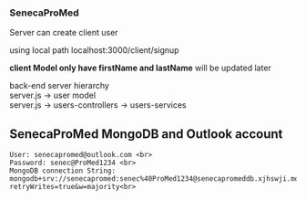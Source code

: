 ### SenecaProMed

Server can create client user<br>

using local path localhost:3000/client/signup <br>

**client Model only have firstName and lastName** will be updated later 

back-end server hierarchy<br>
server.js   -> user model<br>
server.js   -> users-controllers -> users-services<br>

## SenecaProMed MongoDB and Outlook account

    User: senecapromed@outlook.com <br>
    Password: senec@ProMed1234 <br>
    MongoDB connection String: mongodb+srv://senecapromed:senec%40ProMed1234@senecapromeddb.xjhswji.mongodb.net/UsersDB?retryWrites=true&w=majority<br>
      

